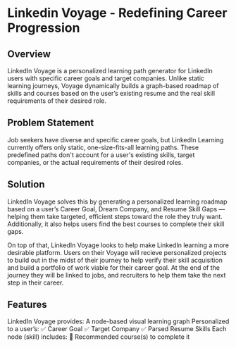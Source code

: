 # Linkedin Voyage - Redefining Career Progression

## Overview
LinkedIn Voyage is a personalized learning path generator for LinkedIn users with specific career goals and target companies. Unlike static learning journeys, Voyage dynamically builds a graph-based roadmap of skills and courses based on the user’s existing resume and the real skill requirements of their desired role.

## Problem Statement
Job seekers have diverse and specific career goals, but LinkedIn Learning currently offers only static, one-size-fits-all learning paths. These predefined paths don't account for a user's existing skills, target companies, or the actual requirements of their desired roles.

## Solution 

LinkedIn Voyage solves this by generating a personalized learning roadmap based on a user’s Career Goal, Dream Company, and Resume Skill Gaps — helping them take targeted, efficient steps toward the role they truly want. Additionally, it also helps users find the best courses to complete their skill gaps. 

On top of that, LinkedIn Voyage looks to help make LinkedIn learning a more desirable platform. Users on their Voyage will recieve personalized projects to build out in the midst of their journey to help verify their skill acquisition and build a portfolio of work viable for their career goal. At the end of the journey they will be linked to jobs, and recruiters to help them take the next step in their career. 

## Features

LinkedIn Voyage provides:
A node-based visual learning graph
Personalized to a user’s:
✅ Career Goal
✅ Target Company
✅ Parsed Resume Skills
Each node (skill) includes:
📘 Recommended course(s) to complete it
